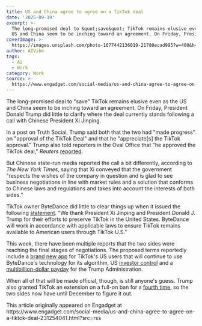 ```yaml
---
title: US and China agree to agree on a TikTok deal
date: '2025-09-19'
excerpt: >-
  The long-promised deal to &quot;save&quot; TikTok remains elusive even as the
  US and China seem to be inching toward an agreement. On Friday, Presiden...
coverImage: >-
  https://images.unsplash.com/photo-1677442136019-21780ecad995?w=400&h=200&fit=crop&auto=format
author: AIVibe
tags:
  - Ai
  - Work
category: Work
source: >-
  https://www.engadget.com/social-media/us-and-china-agree-to-agree-on-a-tiktok-deal-231254041.html?src=rss
---
```

<p>The long-promised deal to &quot;save&quot; TikTok remains elusive even as the US and China seem to be inching toward an agreement. On Friday, President Donald Trump did little to clarify where the deal currently stands following a call with Chinese President Xi Jinping.</p>
<p>In a post on Truth Social, Trump said both that the two had &quot;made progress&quot; on &quot;approval of the TikTok Deal&quot; and that he &quot;appreciate[s] the TikTok approval.&quot; Trump also told reporters in the Oval Office that &quot;he approved the TikTok deal,&quot; <em>Reuters</em> <a data-i13n="elm:context_link;elmt:doNotAffiliate;cpos:1;pos:1" class="no-affiliate-link" href="https://www.reuters.com/world/china/trump-xi-seek-tiktok-win-break-us-china-gridlock-2025-09-19/"><ins>reported</ins></a>.</p>
<span id="end-legacy-contents"></span><p>But Chinese state-run media reported the call a bit differently, according to <em>The New York Times</em>, saying that Xi conveyed that the government &quot;respects the wishes of the company in question and is glad to see business negotiations in line with market rules and a solution that conforms to Chinese laws and regulations and takes into account the interests of both sides.”</p>
<p>TikTok owner ByteDance did little to clear things up when it issued the following <a data-i13n="elm:context_link;elmt:doNotAffiliate;cpos:2;pos:1" class="no-affiliate-link" href="https://newsroom.tiktok.com/september-19?lang=en"><ins>statement</ins></a>. &quot;We thank President Xi Jinping and President Donald J. Trump for their efforts to preserve TikTok in the United States. ByteDance will work in accordance with applicable laws to ensure TikTok remains available to American users through TikTok U.S.&quot;</p>
<p>This week, there have been multiple reports that the two sides were reaching the final stages of negotiations. The proposed terms reportedly include a <a data-i13n="elm:context_link;elmt:doNotAffiliate;cpos:3;pos:1" class="no-affiliate-link" href="https://www.engadget.com/apps/the-us-version-of-tiktok-might-still-use-the-chinese-algorithm-120046751.html"><ins>brand new app</ins></a> for TikTok&#39;s US users that will continue to use ByteDance&#39;s technology for its algorithm, US <a data-i13n="elm:context_link;elmt:doNotAffiliate;cpos:4;pos:1" class="no-affiliate-link" href="https://www.engadget.com/social-media/trumps-tiktok-deal-will-give-control-to-a-group-of-us-investors-report-says-201331190.html"><ins>investor control</ins></a> and a <a data-i13n="elm:context_link;elmt:doNotAffiliate;cpos:5;pos:1" class="no-affiliate-link" href="https://www.wsj.com/business/deals/u-s-government-expected-to-get-multibillion-dollar-fee-in-tiktok-deal-685e3944"><ins>multibillion-dollar payday</ins></a> for the Trump Administration.</p>
<p>When all of that will be made official, though, is still anyone&#39;s guess. Trump also granted TikTok an extension on a full-on ban for a <a data-i13n="elm:context_link;elmt:doNotAffiliate;cpos:6;pos:1" class="no-affiliate-link" href="https://www.bloomberg.com/news/articles/2025-09-16/trump-extends-deadline-to-secure-tiktok-deal-until-december-16"><ins>fourth time</ins></a>, so the two sides now have until December to figure it out.</p>This article originally appeared on Engadget at https://www.engadget.com/social-media/us-and-china-agree-to-agree-on-a-tiktok-deal-231254041.html?src=rss
